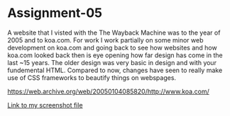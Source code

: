 # Assignment-05

A website that I visted with the The Wayback Machine was to the year of 2005 and to koa.com. For work I work partially on some minor web development on koa.com and going back to see how websites and how koa.com looked back then is eye opening how far design has come in the last ~15 years. The older design was very basic in design and with your fundemental HTML. Compared to now, changes have seen to really make use of CSS frameworks to beautify things on webspages.


https://web.archive.org/web/20050104085820/http://www.koa.com/

[Link to my screenshot file](./images/screenshot.png)
